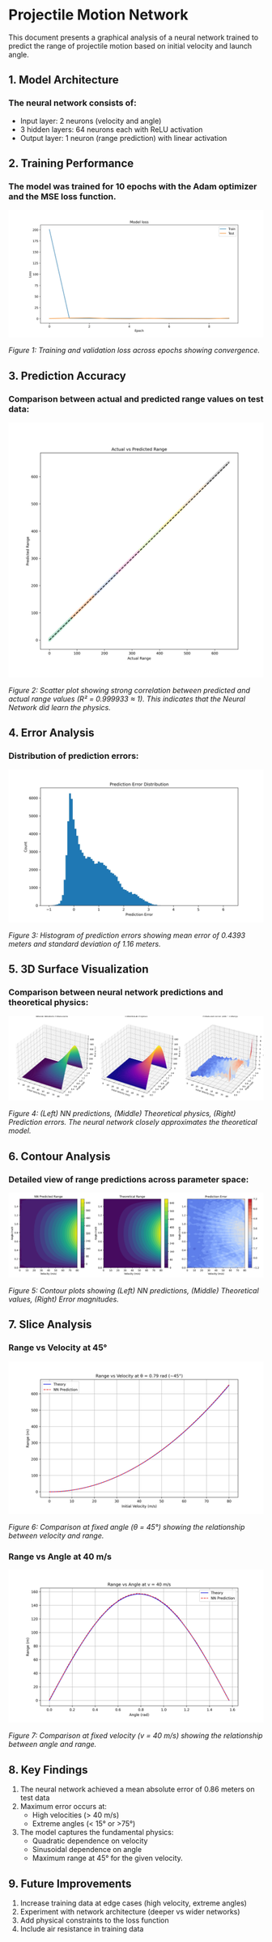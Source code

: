 # Projectile Motion Network 

This document presents a graphical analysis of a neural network trained to predict the range of projectile motion based on initial velocity and launch angle.

## 1. Model Architecture
### The neural network consists of:
- Input layer: 2 neurons (velocity and angle)
- 3 hidden layers: 64 neurons each with ReLU activation
- Output layer: 1 neuron (range prediction) with linear activation

## 2. Training Performance
### The model was trained for 10 epochs with the Adam optimizer and the MSE loss function.

![Figure1](training_performance.jpg)

*Figure 1: Training and validation loss across epochs showing convergence.*

## 3. Prediction Accuracy
### Comparison between actual and predicted range values on test data:

![Figure2](prediction_vs_actual.jpg)

*Figure 2: Scatter plot showing strong correlation between predicted and actual range values (R² = 0.999933 ≈ 1). This indicates that the Neural Network did learn the physics.*

## 4. Error Analysis
### Distribution of prediction errors:

![Figure3](error_distribution.jpg)

*Figure 3: Histogram of prediction errors showing mean error of 0.4393 meters and standard deviation of 1.16 meters.*

## 5. 3D Surface Visualization
### Comparison between neural network predictions and theoretical physics:

![Figure4](3Dgraph.jpg)

*Figure 4: (Left) NN predictions, (Middle) Theoretical physics, (Right) Prediction errors. The neural network closely approximates the theoretical model.*

## 6. Contour Analysis
### Detailed view of range predictions across parameter space:

![Figure5](contours.jpg)

*Figure 5: Contour plots showing (Left) NN predictions, (Middle) Theoretical values, (Right) Error magnitudes.*

## 7. Slice Analysis

### Range vs Velocity at 45°

![Figure6](range_vs_velocity.jpg)

*Figure 6: Comparison at fixed angle (θ = 45°) showing the relationship between velocity and range.*

### Range vs Angle at 40 m/s

![Figure7](range_vs_angle.jpg)

*Figure 7: Comparison at fixed velocity (v = 40 m/s) showing the relationship between angle and range.*

## 8. Key Findings
1. The neural network achieved a mean absolute error of 0.86 meters on test data
2. Maximum error occurs at:
    - High velocities (> 40 m/s)
    - Extreme angles (< 15° or >75°)
4. The model captures the fundamental physics:
    - Quadratic dependence on velocity
    - Sinusoidal dependence on angle
    - Maximum range at 45° for the given velocity.

## 9. Future Improvements
1. Increase training data at edge cases (high velocity, extreme angles)
2. Experiment with network architecture (deeper vs wider networks)
3. Add physical constraints to the loss function
4. Include air resistance in training data

